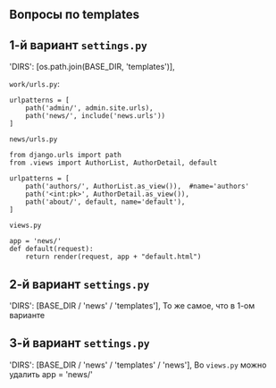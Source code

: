 Вопросы по templates
---------------------

1-й вариант  `settings.py`  
-------------------------------------
'DIRS': [os.path.join(BASE_DIR, 'templates')],

`work/urls.py`:
```
urlpatterns = [
    path('admin/', admin.site.urls),
    path('news/', include('news.urls'))
]
```
`news/urls.py`
```
from django.urls import path
from .views import AuthorList, AuthorDetail, default

urlpatterns = [
    path('authors/', AuthorList.as_view()),  #name='authors'
    path('<int:pk>', AuthorDetail.as_view()),
    path('about/', default, name='default'),
]
```
`views.py`
```
app = 'news/' 
def default(request):
    return render(request, app + "default.html")
```

2-й вариант  `settings.py`  
-------------------------------------
'DIRS': [BASE_DIR / 'news' / 'templates'],
То же самое, что в 1-ом варианте

3-й вариант  `settings.py`  
-------------------------------------
'DIRS': [BASE_DIR / 'news' / 'templates' / 'news'],
Во `views.py` можно удалить app = 'news/'